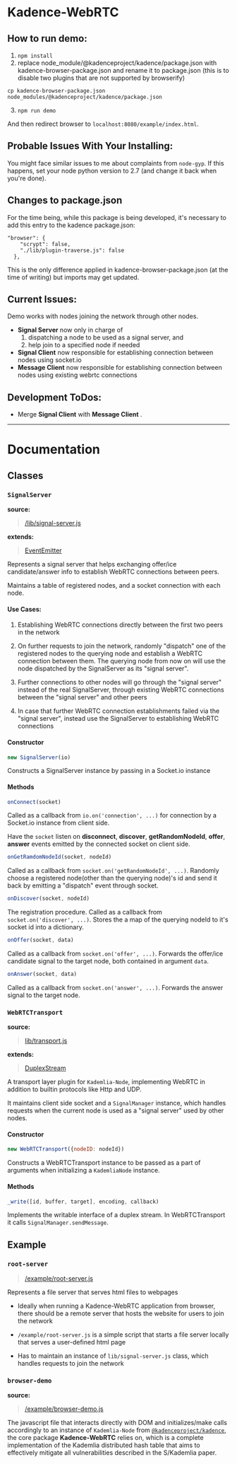 # Kadence-WebRTC

## How to run demo:

1. `npm install`
2. replace node_module/@kadenceproject/kadence/package.json with kadence-browser-package.json and rename it to package.json (this is to disable two plugins that are not supported by browserify)
```
cp kadence-browser-package.json node_modules/@kadenceproject/kadence/package.json
```

3. `npm run demo`

And then redirect browser to `localhost:8080/example/index.html`.

## Probable Issues With Your Installing:
You might face similar issues to me about complaints from `node-gyp`. If this happens, set your node python version to 2.7 (and change it back when you're done).

## Changes to package.json
For the time being, while this package is being developed, it's necessary to add this entry to the kadence package.json:
```
"browser": {
    "scrypt": false,
    "./lib/plugin-traverse.js": false
  },
```
This is the only difference applied in kadence-browser-package.json (at the time of writing) but imports may get updated.

## Current Issues:
Demo works with nodes joining the network through other nodes.
- **Signal Server** now only in charge of 
  1. dispatching a node to be used as a signal server, and 
  2. help join to a specified node if needed
- **Signal Client** now responsible for establishing connection between nodes using socket.io
- **Message Client** now responsible for establishing connection between nodes using existing webrtc connections

## Development ToDos:
- Merge **Signal Client** with **Message Client** .
---

Documentation
=============

## Classes

### `SignalServer`
**source:**
> [/lib/signal-server.js](https://github.com/DRC9702/kadence-webrtc/blob/master/lib/signal-server.js)

**extends:**
> [EventEmitter](https://nodejs.org/api/events.html#events_class_eventemitter)

Represents a signal server that helps exchanging offer/ice candidate/answer info to establish WebRTC connections between peers.

Maintains a table of registered nodes, and a socket connection with each node.

#### Use Cases:
1. Establishing WebRTC connections directly between the first two peers in the network

2. On further requests to join the network, randomly "dispatch" one of the registered nodes to the querying node and establish a WebRTC connection between them. The querying node from now on will use the node dispatched by the SignalServer as its "signal server".

3. Further connections to other nodes will go through the "signal server" instead of the real SignalServer, through existing WebRTC connections between the "signal server" and other peers

4. In case that further WebRTC connection establishments failed via the "signal server", instead use the SignalServer to establishing WebRTC connections



#### Constructor
```javascript
new SignalServer(io)
```

Constructs a SignalServer instance by passing in a Socket.io instance

#### Methods
```javascript
onConnect(socket)
```
Called as a callback from `io.on('connection', ...)` for connection by a Socket.io instance from client side.

Have the `socket` listen on **disconnect**, **discover**, **getRandomNodeId**, **offer**, **answer** events emitted by the connected socket on client side.

```javascript
onGetRamdomNodeId(socket, nodeId)
```
Called as a callback from  `socket.on('getRandomNodeId', ...)`. Randomly choose a registered node(other than the querying node)'s id and send it back by emitting a "dispatch" event through socket.

```javascript
onDiscover(socket, nodeId)
```
The registration procedure. Called as a callback from `socket.on('discover', ...)`. Stores the a map of the querying nodeId to it's socket id into a dictionary.

```javascript
onOffer(socket, data)
```
Called as a callback from `socket.on('offer', ...)`.
Forwards the offer/ice candidate signal to the target node, both contained in argument `data`.

```javascript
onAnswer(socket, data)
```
Called as a callback from `socket.on('answer', ...)`.
Forwards the answer signal to the target node.

### `WebRTCTransport`
**source:**
> [lib/transport.js](https://github.com/DRC9702/kadence-webrtc/blob/master/lib/transport.js)

**extends:**
> [DuplexStream](https://nodejs.org/api/stream.html#stream_class_stream_duplex)

A transport layer plugin for `Kademlia-Node`, implementing WebRTC in addition to builtin protocols like Http and UDP.

It maintains client side socket and a `SignalManager` instance, which handles requests when the current node is used as a "signal server" used by other nodes.

#### Constructor
```javascript
new WebRTCTransport({nodeID: nodeId})
```
Constructs a WebRTCTransport instance to be passed as a part of arguments when initializing a `KademliaNode` instance.

#### Methods
```javascript
_write([id, buffer, target], encoding, callback)
```
Implements the writable interface of a duplex stream. In WebRTCTransport it calls `SignalManager.sendMessage`.


## Example

### `root-server`
> [/example/root-server.js](https://github.com/DRC9702/kadence-webrtc/blob/master/example/root-server.js)

Represents a file server that serves html files to webpages

- Ideally when running a Kadence-WebRTC application from browser, there should be a remote server that hosts the website for users to join the network

- `/example/root-server.js` is a simple script that starts a file server locally that serves a user-defined html page

- Has to maintain an instance of `lib/signal-server.js` class, which handles requests to join the network

### `browser-demo`
**source:**
> [/example/browser-demo.js](https://github.com/DRC9702/kadence-webrtc/blob/master/example/browser-demo.js)

The javascript file that interacts directly with DOM and initializes/make calls accordingly to an instance of `Kademlia-Node` from [`@kadenceproject/kadence`](https://github.com/kadence/kadence), the core package **Kadence-WebRTC** relies on, which is a complete implementation of
the Kademlia distributed hash table that aims to effectively mitigate all vulnerabilities described in the S/Kademlia paper.

